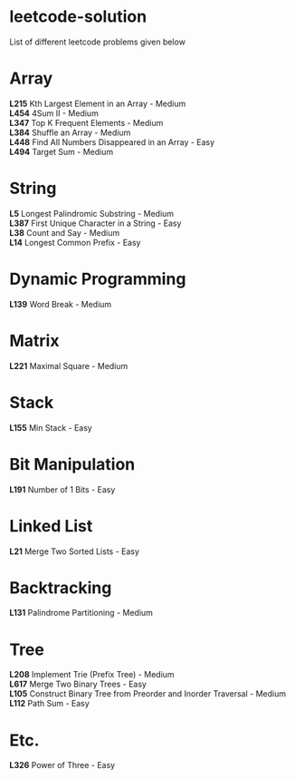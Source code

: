 # leetcode-solution
List of different leetcode problems given below


# Array
<b>L215</b> Kth Largest Element in an Array - Medium </br>
<b>L454</b> 4Sum II - Medium </br>
<b>L347</b> Top K Frequent Elements - Medium </br>
<b>L384</b> Shuffle an Array - Medium </br>
<b>L448</b> Find All Numbers Disappeared in an Array - Easy </br>
<b>L494</b> Target Sum - Medium </br>

# String
<b>L5</b> Longest Palindromic Substring - Medium </br>
<b>L387</b> First Unique Character in a String - Easy </br>
<b>L38</b> Count and Say - Medium </br>
<b>L14</b> Longest Common Prefix - Easy </br>

# Dynamic Programming
<b>L139</b> Word Break - Medium </br>

# Matrix
<b>L221</b> Maximal Square - Medium </br>

# Stack
<b>L155</b> Min Stack - Easy

# Bit Manipulation
<b>L191</b> Number of 1 Bits - Easy

# Linked List
<b>L21</b> Merge Two Sorted Lists - Easy

# Backtracking
<b>L131</b> Palindrome Partitioning - Medium

# Tree
<b>L208</b> Implement Trie (Prefix Tree) - Medium </br>
<b>L617</b> Merge Two Binary Trees - Easy </br>
<b>L105</b> Construct Binary Tree from Preorder and Inorder Traversal - Medium </br>
<b>L112</b> Path Sum - Easy </br>

# Etc.
<b>L326</b> Power of Three - Easy </br>
